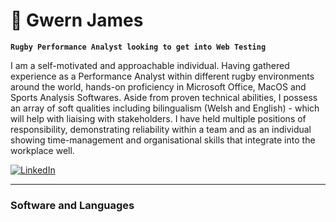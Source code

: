 # 🏴󠁧󠁢󠁷󠁬󠁳󠁿 Gwern James

**`Rugby Performance Analyst looking to get into Web Testing`**

I am a self-motivated and approachable individual. Having gathered experience as a Performance Analyst within different rugby environments around the world, hands-on proficiency in Microsoft Office, MacOS and Sports Analysis Softwares.
Aside from proven technical abilities, I possess an array of soft qualities including bilingualism (Welsh and English) - which will help with liaising with stakeholders. I have held multiple positions of responsibility, demonstrating reliability within a team and as an individual showing time-management and organisational skills that integrate into the workplace well.


   <p align="left">
      <a href="https://www.linkedin.com/in/gwernjames/" target="_blank">
    <img src="https://img.shields.io/badge/LinkedIn-%230077B5.svg?&style=for-the-badge&logo=linkedin&logoColor=white" alt="LinkedIn"/>
  </a> 
   </p>

---

### Software and Languages

